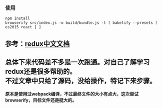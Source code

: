 ### 使用
```
npm install
browserify src/index.js -o build/bundle.js -t [ babelify --presets [ es2015 react ] ]
```

参考：[redux中文文档](http://cn.redux.js.org/docs/basics/Reducers.html)    
----
总体下来代码差不多是一次跑通。对自己了解学习redux还是很多帮助的。   
不过文章中只给了源码，没给操作，特记下来步骤。
---

**原本是使用过webpack编译，不过最终文件的大小有点大，这次尝试browserify，目标文件还是挺大的。**
